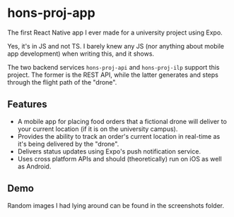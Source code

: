 # hons-proj-app

The first React Native app I ever made for a university project using Expo.

Yes, it's in JS and not TS. I barely knew any JS (nor anything about mobile app development) when writing this, and it shows.

The two backend services `hons-proj-api` and `hons-proj-ilp` support this project. The former is the REST API, while the latter generates and steps through the flight path of the "drone".


## Features

- A mobile app for placing food orders that a fictional drone will deliver to your current location (if it is on the university campus).
- Provides the ability to track an order's current location in real-time as it's being delivered by the "drone".
- Delivers status updates using Expo's push notification service.
- Uses cross platform APIs and should (theoretically) run on iOS as well as Android.


## Demo

Random images I had lying around can be found in the screenshots folder.
